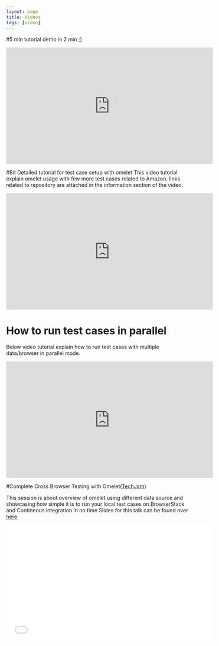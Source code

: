```yaml
---
layout: page
title: Videos
tags: [video]
---
```


#5 min tutorial demo in 2 min ;)

<iframe width="560" height="315" src="https://www.youtube.com/embed/5BRNH0O0lfg" frameborder="0" allowfullscreen></iframe>

#Bit Detailed tutorial for test case setup with omelet
This video tutorial explain omelet usage with few more test cases related to Amazon.
links related to repository are attached in the information section of the video.

<iframe width="560" height="315" src="https://www.youtube.com/embed/sWnZaD5oQgs" frameborder="0" allowfullscreen></iframe>

# How to run test cases in parallel

Below video tutorial explain how to run test cases with multiple data/browser in parallel mode.

<iframe width="560" height="315" src="https://www.youtube.com/embed/XzNPvja6MNY" frameborder="0" allowfullscreen></iframe>

#Complete Cross Browser Testing with Omelet([TechJam](http://techjam.org/))

This session is about overview of omelet using different data source and showcasing how simple it is to run your local test cases on BrowserStack and Contineous integration in no time
Slides for this talk can be found over [here](http://slides.com/kapilaggarwal-1/omelet#/)

<iframe width="560" height="315" src="//www.youtube.com/embed/BCJ3kuMUcAw" frameborder="0"> </iframe>
